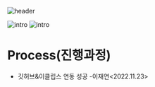 ![header](https://capsule-render.vercel.app/api?type=waving&color=auto&height=300&section=header&text=FireboyWatergirl&fontSize=70)

![intro](https://capsule-render.vercel.app/api?type=transparent&text=객체지향프로그래밍과설계&fontAlign=50&animation=blink&fontSize=40&section=intro&height=50)
![intro](https://capsule-render.vercel.app/api?type=transparent&text=이재연,최윤서&fontAlign=50&animation=blink&fontSize=20&section=intro&height=50)

# Process(진행과정)
- 깃허브&이클립스 연동 성공 -이재연<2022.11.23>
